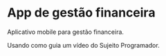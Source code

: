 <h1>App de gestão financeira</h1>
 <p>Aplicativo mobile para gestão financeira.</p>
 <p>Usando como guia um vídeo do Sujeito Programador.</p>
<img src='./imgs/initialScsreen.png' alt=''>